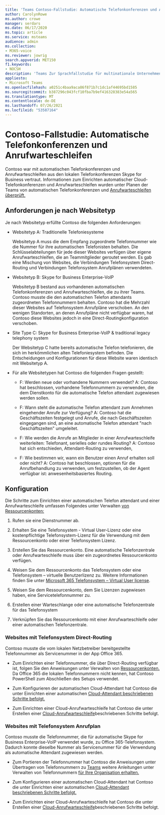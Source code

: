```yaml
---
title: 'Teams Contoso-Fallstudie: Automatische Telefonkonferenzen und Anrufwarteschleifen'
author: CarolynRowe
ms.author: crowe
manager: serdars
ms.date: 06/17/2020
ms.topic: article
ms.service: msteams
audience: admin
ms.collection:
- M365-voice
ms.reviewer: jowrig
search.appverid: MET150
f1.keywords:
- NOCSH
description: 'Teams Zur Sprachfallstudie für multinationale Unternehmen: Automatische Telefonkonferenzen und Anrufwarteschleifen'
appliesto:
- Microsoft Teams
ms.openlocfilehash: a0251c4baa9aca86f871b7c1dc1af44695bd1585
ms.sourcegitcommit: b387296c043fcf10fba7b9ef416328383e54a565
ms.translationtype: MT
ms.contentlocale: de-DE
ms.lasthandoff: 07/26/2021
ms.locfileid: "53587164"
---
```

# <a name="contoso-case-study-auto-attendants-and-call-queues"></a>Contoso-Fallstudie: Automatische Telefonkonferenzen und Anrufwarteschleifen

Contoso war mit automatischen Telefonkonferenzen und Anrufwarteschleifen aus den lokalen Telefonkonferenzen Skype for Business vertraut. Informationen zum Einrichten automatischer Cloud-Telefonkonferenzen und Anrufwarteschleifen wurden unter Planen der Teams von automatischen Telefonkonferenzen und [Anrufwarteschleifen überprüft.](plan-auto-attendant-call-queue.md)

## <a name="requirements-depending-on-site-type"></a>Anforderungen je nach Websitetyp

Je nach Websitetyp erfüllte Contoso die folgenden Anforderungen:

- Websitetyp A: Traditionelle Telefoniesysteme 

  Websitetyp A muss die dem Empfang zugeordnete Telefonnummer wie die Nummer für ihre automatischen Telefonisten behalten. Die Schlüsselabteilungen für jede dieser Websites verfügen über eigene Anrufwarteschleifen, die an Teammitglieder geroutet werden. Es gab eine Mischung von Websites, die Verbindungen Telefonsystem Direct-Routing und Verbindungen Telefonsystem Anrufplänen verwendeten.  

- Websitetyp B: Skype for Business Enterprise-VoIP 

  Websitetyp B bestand aus vorhandenen automatischen Telefonkonferenzen und Anrufwarteschleifen, die zu ihrer Teams. Contoso musste die den automatischen Telefon attendants zugeordneten Telefonnummern behalten. Contoso hat die Mehrzahl dieser Websites auf Telefonsystem Anrufpläne verschoben. An den wenigen Standorten, an denen Anrufpläne nicht verfügbar waren, hat Contoso diese Websites jedoch in eine Direct-Routingkonfiguration verschoben.  

- Site Type C: Skype for Business Enterprise-VoIP & traditional legacy telephony system 

  Der Websitetyp C hatte bereits automatische Telefon telefonieren, die sich im herkömmlichen alten Telefoniesystem befinden. Die Entscheidungen und Konfigurationen für diese Website waren identisch mit Websitetyp A.   

- Für alle Websitetypen hat Contoso die folgenden Fragen gestellt:

  - F: Werden neue oder vorhandene Nummern verwendet? 
    A: Contoso hat beschlossen, vorhandene Telefonnummern zu verwenden, die dem Dienstkonto für die automatische Telefon attendant zugewiesen werden sollen. 

  - F: Wann steht die automatische Telefon attendant zum Annehmen eingehender Anrufe zur Verfügung? 
    A: Contoso hat die Geschäftszeiten festgelegt und Anrufe, die nach Geschäftszeiten eingegangen sind, an eine automatische Telefon attendant "nach Geschäftszeiten" umgeleitet.  

  - F: Wie werden die Anrufe an Mitglieder in einer Anrufwarteschleife weiterleiten: Telefonant, serielles oder rundes Routing? 
    A: Contoso hat sich entschieden, Attendant-Routing zu verwenden, 

  - F: Wie bestimmen wir, wann ein Benutzer einen Anruf erhalten soll oder nicht? 
    A: Contoso hat beschlossen, optionen für die Anrufbehandlung zu verwenden, um festzustellen, ob der Agent verfügbar ist: anwesenheitsbasiertes Routing. 


## <a name="configuration"></a>Konfiguration

Die Schritte zum Einrichten einer automatischen Telefon attendant und einer Anrufwarteschleife umfassen Folgendes unter Verwalten [von Ressourcenkonten:](manage-resource-accounts.md) 

1. Rufen sie eine Dienstnummer ab. 

2. Erhalten Sie eine Telefonsystem - Virtual User-Lizenz oder eine kostenpflichtige Telefonsystem-Lizenz für die Verwendung mit dem Ressourcenkonto oder einer Telefonsystem Lizenz.

3. Erstellen Sie das Ressourcenkonto. Eine automatische Telefonzentrale oder Anrufwarteschleife muss über ein zugeordnetes Ressourcenkonto verfügen. 

4. Weisen Sie dem Ressourcenkonto das Telefonsystem oder eine Telefonsystem – virtuelle Benutzerlizenz zu. Weitere Informationen finden Sie unter [Microsoft 365 Telefonsystem – Virtual User license](./teams-add-on-licensing/virtual-user.md).

5. Weisen Sie dem Ressourcenkonto, dem Sie Lizenzen zugewiesen haben, eine Servicetelefonnummer zu. 

6. Erstellen einer Warteschlange oder eine automatische Telefonzentrale für das Telefonsystem 

7. Verknüpfen Sie das Ressourcenkonto mit einer Anrufwarteschleife oder einer automatischen Telefonzentrale. 


### <a name="sites-with-phone-system-with-direct-routing"></a>Websites mit Telefonsystem Direct-Routing 

Contoso musste die vom lokalen Netzbetreiber bereitgestellte Telefonnummer als Servicenummer in der App Office 365. 

- Zum Einrichten einer Telefonnummer, die über Direct-Routing verfügbar ist, folgen Sie den Anweisungen unter Verwalten von [Ressourcenkonten.](manage-resource-accounts.md) Da Office 365 die lokalen Telefonnummern nicht kennen, hat Contoso PowerShell zum Abschließen des Setups verwendet.   

- Zum Konfigurieren der automatischen Cloud-Attendant hat Contoso die unter Einrichten einer automatischen [Cloud-Attendant beschriebenen Schritte befolgt.](create-a-phone-system-auto-attendant.md) 

- Zum Einrichten einer Cloud-Anrufwarteschleife hat Contoso die unter Erstellen einer [Cloud-Anrufwarteschleife](create-a-phone-system-call-queue.md)beschriebenen Schritte befolgt.  


### <a name="sites-with-phone-system-with-calling-plan"></a>Websites mit Telefonsystem Anrufplan

Contoso musste die Telefonnummer, die für automatische Skype for Business Enterprise-VoIP verwendet wurde, zu Office 365-Telefonsystem. Dadurch konnte dieselbe Nummer als Servicenummer für die Verwendung als automatische Attendant zugewiesen werden. 

- Zum Portieren der Telefonnummer hat Contoso die Anweisungen unter Übertragen von Telefonnummern zu [Teams](./phone-number-calling-plans/transfer-phone-numbers-to-teams.md) weitere Anleitungen unter Verwalten von Telefonnummern [für Ihre Organisation erhalten.](./manage-phone-numbers-for-your-organization/manage-phone-numbers-for-your-organization.md)

- Zum Konfigurieren einer automatischen Cloud-Attendant hat Contoso die unter Einrichten einer automatischen [Cloud-Attendant beschriebenen Schritte befolgt.](create-a-phone-system-auto-attendant.md)

-  Zum Einrichten einer Cloud-Anrufwarteschleife hat Contoso die unter Erstellen einer [Cloud-Anrufwarteschleife](create-a-phone-system-call-queue.md)beschriebenen Schritte befolgt.  

